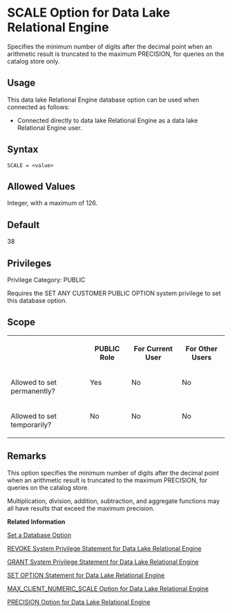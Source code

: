 <!-- loioa654041684f210159fa1d3ae7163c7f7 -->

# SCALE Option for Data Lake Relational Engine

Specifies the minimum number of digits after the decimal point when an arithmetic result is truncated to the maximum PRECISION, for queries on the catalog store only.



<a name="loioa654041684f210159fa1d3ae7163c7f7__section_d3p_24q_znb"/>

## Usage

This data lake Relational Engine database option can be used when connected as follows:

-   Connected directly to data lake Relational Engine as a data lake Relational Engine user.



<a name="loioa654041684f210159fa1d3ae7163c7f7__section_zx3_g24_hrb"/>

## Syntax

```
SCALE = <value>
```



<a name="loioa654041684f210159fa1d3ae7163c7f7__iq_refso_928"/>

## Allowed Values

Integer, with a maximum of 126.



<a name="loioa654041684f210159fa1d3ae7163c7f7__iq_refso_929"/>

## Default

38



<a name="loioa654041684f210159fa1d3ae7163c7f7__section_k3c_gxb_3qb"/>

## Privileges

Privilege Category: PUBLIC

Requires the SET ANY CUSTOMER PUBLIC OPTION system privilege to set this database option.



<a name="loioa654041684f210159fa1d3ae7163c7f7__iq_refso_930"/>

## Scope


<table>
<tr>
<th valign="top">

 

</th>
<th valign="top">

PUBLIC Role

</th>
<th valign="top">

For Current User

</th>
<th valign="top">

For Other Users

</th>
</tr>
<tr>
<td valign="top">

Allowed to set permanently?

</td>
<td valign="top">

Yes

</td>
<td valign="top">

No

</td>
<td valign="top">

No

</td>
</tr>
<tr>
<td valign="top">

Allowed to set temporarily?

</td>
<td valign="top">

No

</td>
<td valign="top">

No

</td>
<td valign="top">

No

</td>
</tr>
</table>



<a name="loioa654041684f210159fa1d3ae7163c7f7__iq_refso_931"/>

## Remarks

This option specifies the minimum number of digits after the decimal point when an arithmetic result is truncated to the maximum PRECISION, for queries on the catalog store.

Multiplication, division, addition, subtraction, and aggregate functions may all have results that exceed the maximum precision.

**Related Information**  


[Set a Database Option](set-a-database-option-0dcb893.md "You set options with the SET OPTION statement.")

[REVOKE System Privilege Statement for Data Lake Relational Engine](../080-sql-statements/revoke-system-privilege-statement-for-data-lake-relational-engine-a3eadda.md "Removes specific system privileges from specific users and the right to administer the privilege.")

[GRANT System Privilege Statement for Data Lake Relational Engine](../080-sql-statements/grant-system-privilege-statement-for-data-lake-relational-engine-a3dfcb0.md "Grants specific system privileges to users or roles, with or without administrative rights.")

[SET OPTION Statement for Data Lake Relational Engine](../080-sql-statements/set-option-statement-for-data-lake-relational-engine-a625da7.md "Changes options that affect the behavior of the database and its compatibility with Transact-SQL. Setting the value of an option can change the behavior for all users or an individual user, in either a temporary or permanent scope.")

[MAX\_CLIENT\_NUMERIC\_SCALE Option for Data Lake Relational Engine](max-client-numeric-scale-option-for-data-lake-relational-engine-a63dca6.md "Controls the maximum scale for numeric data sent to the client.")

[PRECISION Option for Data Lake Relational Engine](precision-option-for-data-lake-relational-engine-a648b25.md "Specifies the maximum number of digits in the result of any decimal arithmetic, for queries on the catalog store only.")

